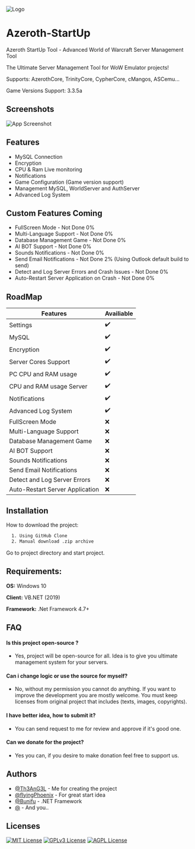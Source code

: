 
![Logo](https://i.ibb.co/g6KnNY0/logowow.png)

# Azeroth-StartUp
Azeroth StartUp Tool - Advanced World of Warcraft Server Management Tool

The Ultimate Server Management Tool for WoW Emulator projects! 

Supports: AzerothCore, TrinityCore, CypherCore, cMangos, ASCemu...

Game Versions Support: 3.3.5a
## Screenshots

![App Screenshot](https://via.placeholder.com/468x300?text=App+Screenshot+Here)


## Features

- MySQL Connection
- Encryption
- CPU & Ram Live monitoring
- Notifications
- Game Configuration (Game version support)
- Management MySQL, WorldServer and AuthServer
- Advanced Log System

## Custom Features Coming
- FullScreen Mode - Not Done 0%
- Multi-Language Support - Not Done 0%
- Database Management Game - Not Done 0%
- AI BOT Support - Not Done 0%
- Sounds Notifications - Not Done 0%
- Send Email Notifications - Not Done 2% (Using Outlook default build to send)
- Detect and Log Server Errors and Crash Issues - Not Done 0%
- Auto-Restart Server Application on Crash - Not Done 0%

## RoadMap

| Features     | Availiable                                                           
| ----------------- | ------------------------------------------------------------------ |
| Settings |  ✔️ |
| MySQL |  ✔️ |
| Encryption |  ✔️ |
| Server Cores Support | ✔️|
| PC CPU and RAM usage | ✔️ |
| CPU and RAM usage Server | ✔️ |
| Notifications | ✔️ |
| Advanced Log System | ✔️ |
| FullScreen Mode | ❌ |
| Multi-Language Support | ❌ |
| Database Management Game | ❌ |
| AI BOT Support | ❌ |
| Sounds Notifications | ❌ |
| Send Email Notifications | ❌ |
| Detect and Log Server Errors | ❌ |
| Auto-Restart Server Application | ❌ |


## Installation

How to download the project:

```bash
  1. Using GitHub Clone
  2. Manual download .zip archive
```
Go to project directory and start project.
## Requirements:

**OS:** Windows 10


**Client:** VB.NET (2019)


**Framework:** .Net Framework 4.7+


## FAQ

#### Is this project open-source ?

- Yes, project will be open-source for all. Idea is to give you ultimate management system for your servers.

#### Can i change logic or use the source for myself?

- No, without my permission you cannot do anything. If you want to improve the development you are mostly welcome. You must keep licenses from original project that includes (texts, images, copyrights).

#### I have better idea, how to submit it?

- You can send request to me for review and approve if it's good one.

#### Can we donate for the project?

- Yes you can, if you desire to make donation feel free to support us.


## Authors

- [@Th3AnG3L](https://github.com/Th3AnG3L) - Me for creating the project
- [@fIyingPhoenix](https://github.com/fIyingPhoenix) - For great start idea
- [@Bunifu](https://bunifuframework.com/) - .NET Framework
- [@](#) - And you..


## Licenses

[![MIT License](https://img.shields.io/badge/License-MIT-green.svg)](https://choosealicense.com/licenses/mit/)
[![GPLv3 License](https://img.shields.io/badge/License-GPL%20v3-yellow.svg)](https://opensource.org/licenses/)
[![AGPL License](https://img.shields.io/badge/license-AGPL-blue.svg)](http://www.gnu.org/licenses/agpl-3.0)

